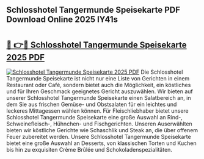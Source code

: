 ## Schlosshotel Tangermunde Speisekarte PDF Download Online 2025 IY41s

# <h2><a href="http://gc710s.nevu.top/?p=Schlosshotel+Tangermunde+Speisekarte">🔗 👉🔴 Schlosshotel Tangermunde Speisekarte 2025 PDF</a></h2>

[![Schlosshotel Tangermunde Speisekarte 2025 PDF](https://i.imgur.com/dBaPXMq.png)](http://gc710s.nevu.top/?p=Schlosshotel+Tangermunde+Speisekarte)
Die Schlosshotel Tangermunde Speisekarte ist nicht nur eine Liste von Gerichten in einem Restaurant oder Café, sondern bietet auch die Möglichkeit, ein köstliches und für Ihren Geschmack geeignetes Gericht auszuwählen. Wir bieten auf unserer Schlosshotel Tangermunde Speisekarte einen Salatbereich an, in dem Sie aus frischen Gemüse- und Obstsalaten für ein leichtes und leckeres Mittagessen wählen können. Für Fleischliebhaber bietet unsere Schlosshotel Tangermunde Speisekarte eine große Auswahl an Rind-, Schweinefleisch-, Hühnchen- und Fischgerichten. Unseren Auserwählten bieten wir köstliche Gerichte wie Schaschlik und Steak an, die über offenem Feuer zubereitet werden. Unsere Schlosshotel Tangermunde Speisekarte bietet eine große Auswahl an Desserts, von klassischen Torten und Kuchen bis hin zu exquisiten Crème Brûlée und Schokoladenspezialitäten.
